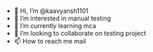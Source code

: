 - 👋 Hi, I’m @kaavyansh1101
- 👀 I’m interested in manual testing 
- 🌱 I’m currently learning mca
- 💞️ I’m looking to collaborate on testing project 
- 📫 How to reach me mail

<!---
kaavyansh1101/kaavyansh1101 is a ✨ special ✨ repository because its `README.md` (this file) appears on your GitHub profile.
You can click the Preview link to take a look at your changes.
--->
